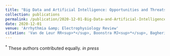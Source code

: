 ```yaml
---
title: "Big Data and Artificial Intelligence: Opportunities and Threats in Electrophysiology"
collection: publications
permalink: /publication/2020-12-01-Big-Data-and-Artificial-Intelligence-Opportunities-and-Threats-in-Electrophysiology
date: 2020-12-01
venue: 'Arrhythmia &amp; Electrophysiology Review'
citation: 'Van de Leur RR<sup>*</sup>, Boonstra MJ<sup>*</sup>, Bagheri A, Roudijk RW, Sammani A, Taha K, Doevendans PA, Van der Harst P, Van Dam P, Hassink R, Van Es R, Asselbergs FW. Big Data and Artificial Intelligence: Opportunities and Threats in Electrophysiology. Arrhythmia Electrophysiol Rev. 2020;9:xx–xx.'
---
```

<sup>*</sup> These authors contributed equally.
*in press*
